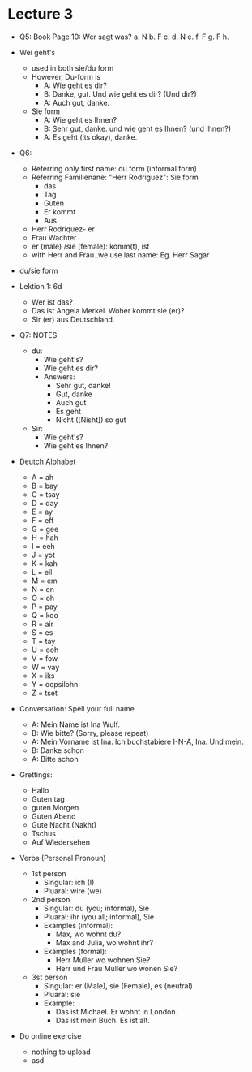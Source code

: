 # Lecture 3

- Q5: Book Page 10: Wer sagt was? 
    a. N
    b. F
    c. 
    d. N
    e. 
    f. F
    g. F
    h. 

- Wei geht's 
    - used in both sie/du form
    - However, Du-form is
        - A: Wie geht es dir?
        - B: Danke, gut. Und wie geht es dir? (Und dir?)
        - A: Auch gut, danke.
    - Sie form
        - A: Wie geht es Ihnen?
        - B: Sehr gut, danke. und wie geht es Ihnen? (und Ihnen?)
        - A: Es geht (its okay), danke.

- Q6: 
    - Referring only first name: du form (informal form)
    - Referring Familienane: "Herr Rodriguez": Sie form
        - das
        - Tag
        - Guten
        - Er kommt
        - Aus
    - Herr Rodriquez- er
    - Frau Wachter
    - er (male) /sie (female): komm(t), ist
    - with Herr and Frau..we use last name: Eg. Herr Sagar

- du/sie form

- Lektion 1: 6d
    - Wer ist das?
    - Das ist Angela Merkel. Woher kommt sie (er)?
    - Sir (er) aus Deutschland.

- Q7: NOTES
    - du: 
        - Wie geht's?
        - Wie geht es dir?
        - Answers:
            - Sehr gut, danke!
            - Gut, danke
            - Auch gut
            - Es geht
            - Nicht ([Nisht]) so gut
    - Sir:
        - Wie geht's?
        - Wie geht es Ihnen?
    
- Deutch Alphabet
    - A = ah
    - B = bay
    - C = tsay
    - D = day
    - E = ay
    - F = eff
    - G = gee
    - H = hah
    - I = eeh
    - J = yot
    - K = kah
    - L = ell
    - M = em
    - N = en
    - O = oh
    - P = pay
    - Q = koo
    - R = air
    - S = es
    - T = tay
    - U = ooh
    - V = fow
    - W = vay
    - X = iks
    - Y = oopsilohn
    - Z = tset

- Conversation: Spell your full name
    - A: Mein Name ist Ina Wulf.
    - B: Wie bitte? (Sorry, please repeat)
    - A: Mein Vorname ist Ina. Ich buchstabiere I-N-A, Ina. Und mein.
    - B: Danke schon
    - A: Bitte schon

- Grettings:
    - Hallo
    - Guten tag
    - guten Morgen
    - Guten Abend
    - Gute Nacht (Nakht)
    - Tschus
    - Auf Wiedersehen

- Verbs (Personal Pronoun)
    - 1st person
        - Singular: ich (I)
        - Pluaral: wire (we)
    - 2nd person
        - Singular: du (you; informal), Sie
        - Pluaral: ihr (you all; informal), Sie
        - Examples (informal):
            - Max, wo wohnt du?
            - Max and Julia, wo wohnt ihr?
        - Examples (formal):
            - Herr Muller wo wohnen Sie? 
            - Herr und Frau Muller wo wonen Sie?
    - 3st person
        - Singular: er (Male), sie (Female), es (neutral)
        - Pluaral: sie
        - Example:
            - Das ist Michael. Er wohnt in London.
            - Das ist mein Buch. Es ist alt.


- Do online exercise
    - nothing to upload
    - asd
